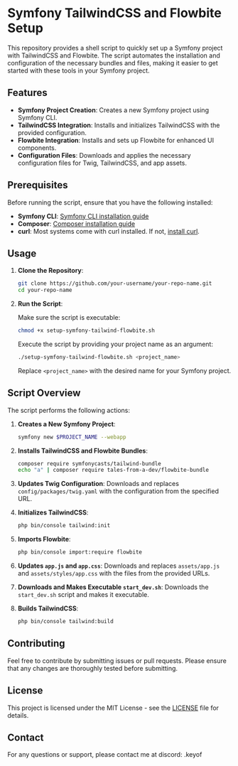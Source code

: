 # Symfony TailwindCSS and Flowbite Setup

This repository provides a shell script to quickly set up a Symfony project with TailwindCSS and Flowbite. The script automates the installation and configuration of the necessary bundles and files, making it easier to get started with these tools in your Symfony project.

## Features

- **Symfony Project Creation**: Creates a new Symfony project using Symfony CLI.
- **TailwindCSS Integration**: Installs and initializes TailwindCSS with the provided configuration.
- **Flowbite Integration**: Installs and sets up Flowbite for enhanced UI components.
- **Configuration Files**: Downloads and applies the necessary configuration files for Twig, TailwindCSS, and app assets.

## Prerequisites

Before running the script, ensure that you have the following installed:

- **Symfony CLI**: [Symfony CLI installation guide](https://symfony.com/download)
- **Composer**: [Composer installation guide](https://getcomposer.org/download/)
- **curl**: Most systems come with curl installed. If not, [install curl](https://curl.se/download.html).

## Usage

1. **Clone the Repository**:

    ```bash
    git clone https://github.com/your-username/your-repo-name.git
    cd your-repo-name
    ```

2. **Run the Script**:

    Make sure the script is executable:

    ```bash
    chmod +x setup-symfony-tailwind-flowbite.sh
    ```

    Execute the script by providing your project name as an argument:

    ```bash
    ./setup-symfony-tailwind-flowbite.sh <project_name>
    ```

    Replace `<project_name>` with the desired name for your Symfony project.

## Script Overview

The script performs the following actions:

1. **Creates a New Symfony Project**:
    ```bash
    symfony new $PROJECT_NAME --webapp
    ```

2. **Installs TailwindCSS and Flowbite Bundles**:
    ```bash
    composer require symfonycasts/tailwind-bundle
    echo "a" | composer require tales-from-a-dev/flowbite-bundle
    ```

3. **Updates Twig Configuration**:
    Downloads and replaces `config/packages/twig.yaml` with the configuration from the specified URL.

4. **Initializes TailwindCSS**:
    ```bash
    php bin/console tailwind:init
    ```

5. **Imports Flowbite**:
    ```bash
    php bin/console import:require flowbite
    ```

6. **Updates `app.js` and `app.css`**:
    Downloads and replaces `assets/app.js` and `assets/styles/app.css` with the files from the provided URLs.

7. **Downloads and Makes Executable `start_dev.sh`**:
    Downloads the `start_dev.sh` script and makes it executable.

8. **Builds TailwindCSS**:
    ```bash
    php bin/console tailwind:build
    ```

## Contributing

Feel free to contribute by submitting issues or pull requests. Please ensure that any changes are thoroughly tested before submitting.

## License

This project is licensed under the MIT License - see the [LICENSE](LICENSE) file for details.

## Contact

For any questions or support, please contact me at discord: .keyof
